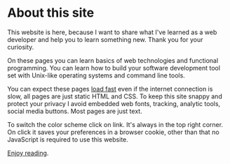 # About this site

This website is here, because I want to share what I've learned as a web
developer and help you to learn something new. Thank you for your
curiosity.

On these pages you can learn basics of web technologies and functional
programming. You can learn how to build your software development tool set
with Unix-like operating systems and command line tools.

You can expect these pages [load fast](/fast.html) even if the internet
connection is slow, all pages are just static HTML and CSS. To keep this
site snappy and protect your privacy I avoid embedded web fonts, tracking,
analytic tools, social media buttons. Most pages are just text.

To switch the color scheme click on <label class="light-off-button-inline"
for="light-off"></label> link. It's always in the top right corner. On
click it saves your preferences in a browser cookie, other than that no
JavaScript is required to use this website.

[Enjoy reading](/).
